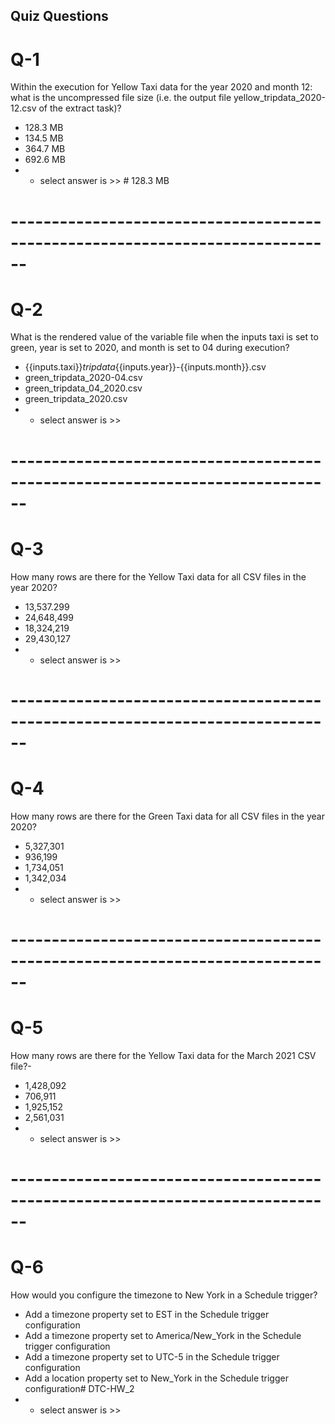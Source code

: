 ## Quiz Questions
# Q-1

Within the execution for Yellow Taxi data for the year 2020 and month 12: what is the uncompressed file size (i.e. the output file yellow_tripdata_2020-12.csv of the extract task)?
- 128.3 MB
- 134.5 MB
- 364.7 MB
- 692.6 MB
- - select answer is >> # 128.3 MB
# ------------------------------------------------------------------------------
# Q-2
What is the rendered value of the variable file when the inputs taxi is set to green, year is set to 2020, and month is set to 04 during execution?
- {{inputs.taxi}}_tripdata_{{inputs.year}}-{{inputs.month}}.csv
- green_tripdata_2020-04.csv
- green_tripdata_04_2020.csv
- green_tripdata_2020.csv
- - select answer is >>
# ------------------------------------------------------------------------------
# Q-3
How many rows are there for the Yellow Taxi data for all CSV files in the year 2020?
- 13,537.299
- 24,648,499
- 18,324,219
- 29,430,127
- - select answer is >>
# ------------------------------------------------------------------------------
# Q-4
How many rows are there for the Green Taxi data for all CSV files in the year 2020?
- 5,327,301
- 936,199
- 1,734,051
- 1,342,034
- - select answer is >>
# ------------------------------------------------------------------------------
# Q-5
How many rows are there for the Yellow Taxi data for the March 2021 CSV file?-
- 1,428,092
- 706,911
- 1,925,152
- 2,561,031
- - select answer is >>
# ------------------------------------------------------------------------------
# Q-6
How would you configure the timezone to New York in a Schedule trigger?
- Add a timezone property set to EST in the Schedule trigger configuration
- Add a timezone property set to America/New_York in the Schedule trigger configuration
- Add a timezone property set to UTC-5 in the Schedule trigger configuration
- Add a location property set to New_York in the Schedule trigger configuration# DTC-HW_2
- - select answer is >>

  
